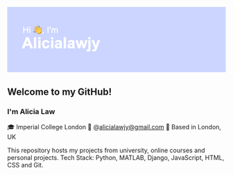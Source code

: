 ![Header](https://github.com/alicialawjy/alicialawjy/blob/main/header.png)
## Welcome to my GitHub!
### I'm Alicia Law 
🎓 Imperial College London 
📧 @alicialawjy@gmail.com
📍 Based in London, UK

This repository hosts my projects from university, online courses and personal projects.
Tech Stack: Python, MATLAB, Django, JavaScript, HTML, CSS and Git.

